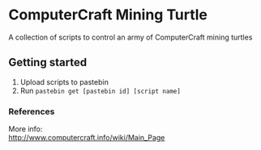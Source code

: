 # ComputerCraft Mining Turtle
A collection of scripts to control an army of ComputerCraft mining turtles

## Getting started
1. Upload scripts to pastebin
2. Run `pastebin get [pastebin id] [script name]`

### References
More info: \
http://www.computercraft.info/wiki/Main_Page
